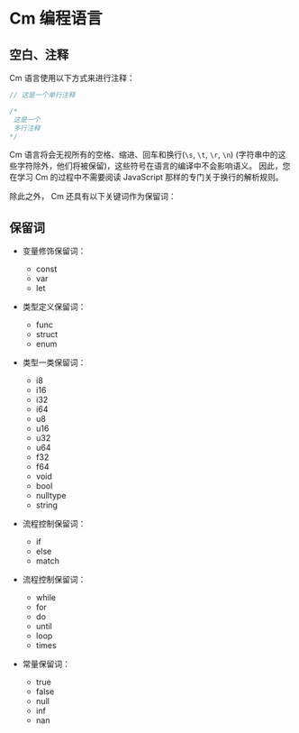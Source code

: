 # Cm 编程语言

## 空白、注释

Cm 语言使用以下方式来进行注释：

```java
// 这是一个单行注释

/*
 这是一个
 多行注释
*/
```

Cm 语言将会无视所有的空格、缩进、回车和换行(`\s`, `\t`, `\r`, `\n`)
(字符串中的这些字符除外，他们将被保留)，这些符号在语言的编译中不会影响语义。
因此，您在学习 Cm 的过程中不需要阅读 JavaScript 那样的专门关于换行的解析规则。

除此之外， Cm 还具有以下关键词作为保留词：

## 保留词

+ 变量修饰保留词：
	+ const
	+ var
	+ let

+ 类型定义保留词：
	+ func
	+ struct
	+ enum

+ 类型一类保留词：
	+ i8
	+ i16
	+ i32
	+ i64
	+ u8
	+ u16
	+ u32
	+ u64
	+ f32
	+ f64
	+ void
	+ bool
	+ nulltype
	+ string

+ 流程控制保留词：
	+ if
	+ else
	+ match

+ 流程控制保留词：
	+ while
	+ for
	+ do
	+ until
	+ loop
	+ times

+ 常量保留词：
	+ true
	+ false
	+ null
	+ inf
	+ nan
